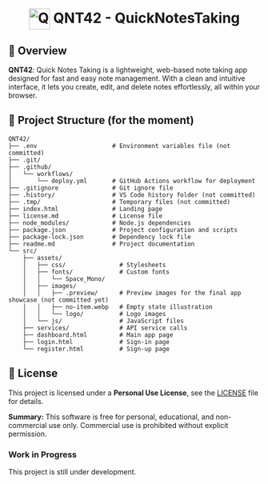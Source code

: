 <h1 align="center">
    <img align="center" src="src/assets/images/logo/favicon-blue.ico" alt="QNT42 Logo" width="42px" height="42px" />
     QNT42 - QuickNotesTaking
</h1>

## 📝 Overview 

**QNT42**: Quick Notes Taking is a lightweight, web-based note taking app designed for fast and easy note management. With a clean and intuitive interface, it lets you create, edit, and delete notes effortlessly, all within your browser.

## 📂 Project Structure (for the moment)

```plaintext
QNT42/
├── .env                     # Environment variables file (not committed)
├── .git/
├── .github/
│   └── workflows/
│       └── deploy.yml       # GitHub Actions workflow for deployment
├── .gitignore               # Git ignore file
├── .history/                # VS Code history folder (not committed)
├── .tmp/                    # Temporary files (not committed)
├── index.html               # Landing page
├── license.md               # License file
├── node_modules/            # Node.js dependencies
├── package.json             # Project configuration and scripts
├── package-lock.json        # Dependency lock file
├── readme.md                # Project documentation
└── src/
    ├── assets/
    │   ├── css/               # Stylesheets
    │   ├── fonts/             # Custom fonts
    │   │   └── Space_Mono/
    │   ├── images/
    │   │   ├── .preview/      # Preview images for the final app showcase (not committed yet)
    │   │   ├── no-item.webp   # Empty state illustration
    │   │   └── logo/          # Logo images
    │   └── js/                # JavaScript files
    ├── services/              # API service calls
    ├── dashboard.html         # Main app page
    ├── login.html             # Sign-in page
    └── register.html          # Sign-up page
```

## 📄 License

This project is licensed under a **Personal Use License**, see the [LICENSE](license.md) file for details.

**Summary:** This software is free for personal, educational, and non-commercial use only. Commercial use is prohibited without explicit permission.

### Work in Progress
This project is still under development.
